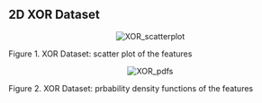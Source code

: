 ## 2D XOR Dataset
<p align="center">
 <img src="https://github.com/ISorokos/SafeML/blob/master/Implementation_in_R/Examples/2D_XOR_Dataset/PlotsfeaturePlot_xor.jpg" alt="XOR_scatterplot">
 <figcaption>Figure 1. XOR Dataset: scatter plot of the features</figcaption>
</p>

<p align="center">
 <img src="https://github.com/ISorokos/SafeML/blob/master/Implementation_in_R/Examples/2D_XOR_Dataset/density_Plot_XOR.png" alt="XOR_pdfs">
 <figcaption>Figure 2. XOR Dataset: prbability density functions of the features</figcaption>
</p>
